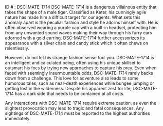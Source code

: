 ID # : DSC-MATE-1714
DSC-MATE-1714 is a dangerous villainous entity that takes the shape of a male tiger. Classified as Keter, his cunningly agile nature has made him a difficult target for our agents. What sets this anomaly apart is the peculiar fashion and style he adorns himself with. He is often observed wearing a purple cap with a built-in headset, protecting him from any unwanted sound waves making their way through his furry ears adorned with a gold earring. DSC-MATE-1714 further accessorizes its appearance with a silver chain and candy stick which it often chews on relentlessly. 

However, do not let his strange fashion sense fool you. DSC-MATE-1714 is an intelligent and calculated being, often using his unique skillset to outsmart his foes by trying new approaches to capture his prey. Even when faced with seemingly insurmountable odds, DSC-MATE-1714 rarely backs down from a challenge. This love for adventure also leads to some humorous tales, such as near-death experiences while bungee jumping or getting lost in the wilderness. Despite his apparent zest for life, DSC-MATE-1714 has a dark side that needs to be contained at all costs. 

Any interactions with DSC-MATE-1714 require extreme caution, as even the slightest provocation may lead to tragic and fatal consequences. Any sightings of DSC-MATE-1714 must be reported to the highest authorities immediately.